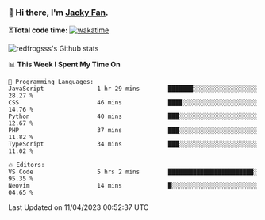 ### 👋 Hi there, I'm [Jacky Fan](https://jacky.fan).

⏳**Total code time:** [![wakatime](https://wakatime.com/badge/user/2cbd8003-b8b8-4565-92d7-ad9c23ff1846.svg)](https://wakatime.com/@2cbd8003-b8b8-4565-92d7-ad9c23ff1846)

<img src="https://github-readme-stats.vercel.app/api?username=redfrogsss&show_icons=true" alt="redfrogsss's Github stats"></img>

<!--START_SECTION:waka-->
📊 **This Week I Spent My Time On** 

```text
💬 Programming Languages: 
JavaScript               1 hr 29 mins        ███████░░░░░░░░░░░░░░░░░░   28.27 % 
CSS                      46 mins             ████░░░░░░░░░░░░░░░░░░░░░   14.76 % 
Python                   40 mins             ███░░░░░░░░░░░░░░░░░░░░░░   12.67 % 
PHP                      37 mins             ███░░░░░░░░░░░░░░░░░░░░░░   11.82 % 
TypeScript               34 mins             ███░░░░░░░░░░░░░░░░░░░░░░   11.02 % 

🔥 Editors: 
VS Code                  5 hrs 2 mins        ████████████████████████░   95.35 % 
Neovim                   14 mins             █░░░░░░░░░░░░░░░░░░░░░░░░   04.65 % 
```


 Last Updated on 11/04/2023 00:52:37 UTC
<!--END_SECTION:waka-->
